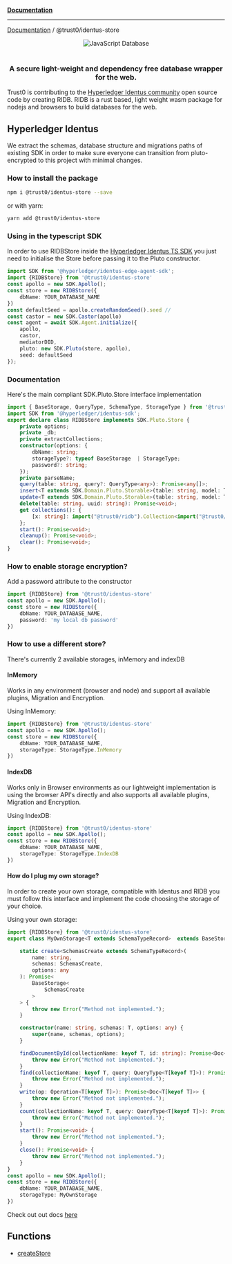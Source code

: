 [**Documentation**](../../README.md)

***

[Documentation](../../README.md) / @trust0/identus-store

<p align="center">
  <img src="https://cdn.jsdelivr.net/gh/trust0-project/ridb@latest/docs/logo.svg" alt="JavaScript Database" />
  <br />
  <br />
  <h3 align="center">A secure light-weight and dependency free database wrapper for the web.</h3>
</p>

Trust0 is contributing to the [Hyperledger Identus community](https://github.com/hyperledger/identus) open source code by creating RIDB.
RIDB is a rust based, light weight wasm package for nodejs and browsers to build databases for the web.

## Hyperledger Identus
We extract the schemas, database structure and migrations paths of existing SDK in order to make sure everyone can transition from pluto-encrypted to this project with minimal changes.

### How to install the package

```bash
npm i @trust0/identus-store --save
```

or with yarn:

```bash
yarn add @trust0/identus-store
```

### Using in the typescript SDK

In order to use RIDBStore inside the [Hyperledger Identus TS SDK](https://github.com/input-output-hk/atala-prism-wallet-sdk-ts) you just need to initialise the Store before passing it to the Pluto constructor.

```typescript
import SDK from '@hyperledger/identus-edge-agent-sdk';
import {RIDBStore} from '@trust0/identus-store'
const apollo = new SDK.Apollo();
const store = new RIDBStore({
    dbName: YOUR_DATABASE_NAME
})
const defaultSeed = apollo.createRandomSeed().seed // 
const castor = new SDK.Castor(apollo)
const agent = await SDK.Agent.initialize({
    apollo,
    castor,
    mediatorDID,
    pluto: new SDK.Pluto(store, apollo),
    seed: defaultSeed
});
```

### Documentation
Here's the main compliant SDK.Pluto.Store interface implementation

```typescript
import { BaseStorage, QueryType, SchemaType, StorageType } from '@trust0/ridb';
import SDK from '@hyperledger/identus-sdk';
export declare class RIDBStore implements SDK.Pluto.Store {
    private options;
    private _db;
    private extractCollections;
    constructor(options: {
        dbName: string;
        storageType?: typeof BaseStorage  | StorageType;
        password?: string;
    });
    private parseName;
    query(table: string, query?: QueryType<any>): Promise<any[]>;
    insert<T extends SDK.Domain.Pluto.Storable>(table: string, model: T): Promise<void>;
    update<T extends SDK.Domain.Pluto.Storable>(table: string, model: T): Promise<void>;
    delete(table: string, uuid: string): Promise<void>;
    get collections(): {
        [x: string]: import("@trust0/ridb").Collection<import("@trust0/ridb").Schema<SchemaType>>;
    };
    start(): Promise<void>;
    cleanup(): Promise<void>;
    clear(): Promise<void>;
}
```

### How to enable storage encryption?
Add a password attribute to the constructor

```typescript 
import {RIDBStore} from '@trust0/identus-store'
const apollo = new SDK.Apollo();
const store = new RIDBStore({
    dbName: YOUR_DATABASE_NAME,
    password: 'my local db password'
})
```

### How to use a different store?
There's currently 2 available storages, inMemory and indexDB

#### InMemory
Works in any environment (browser and node) and support all available plugins, Migration and Encryption.

Using InMemory:

```typescript 
import {RIDBStore} from '@trust0/identus-store'
const apollo = new SDK.Apollo();
const store = new RIDBStore({
    dbName: YOUR_DATABASE_NAME,
    storageType: StorageType.InMemory
})
```

#### IndexDB
Works only in Browser environments as our lightweight implementation is using the browser API's directly and also supports all available plugins, Migration and Encryption.

Using IndexDB:

```typescript 
import {RIDBStore} from '@trust0/identus-store'
const apollo = new SDK.Apollo();
const store = new RIDBStore({
    dbName: YOUR_DATABASE_NAME,
    storageType: StorageType.IndexDB
})
```

#### How do I plug my own storage?
In order to create your own storage, compatible with Identus and RIDB you must follow this interface and implement the code choosing the storage of your choice.

Using your own storage:

```typescript 
import {RIDBStore} from '@trust0/identus-store'
export class MyOwnStorage<T extends SchemaTypeRecord>  extends BaseStorage<T> {

    static create<SchemasCreate extends SchemaTypeRecord>(
        name: string,
        schemas: SchemasCreate,
        options: any
    ): Promise<
        BaseStorage<
            SchemasCreate
        >
    > {
        throw new Error("Method not implemented.");
    }

    constructor(name: string, schemas: T, options: any) {
        super(name, schemas, options);
    }

    findDocumentById(collectionName: keyof T, id: string): Promise<Doc<T[keyof T]> | null> {
        throw new Error("Method not implemented.");
    }
    find(collectionName: keyof T, query: QueryType<T[keyof T]>): Promise<Doc<T[keyof T]>[]> {
        throw new Error("Method not implemented.");
    }
    write(op: Operation<T[keyof T]>): Promise<Doc<T[keyof T]>> {
        throw new Error("Method not implemented.");
    }
    count(collectionName: keyof T, query: QueryType<T[keyof T]>): Promise<number> {
        throw new Error("Method not implemented.");
    }
    start(): Promise<void> {
        throw new Error("Method not implemented.");
    }
    close(): Promise<void> {
        throw new Error("Method not implemented.");
    }
}
const apollo = new SDK.Apollo();
const store = new RIDBStore({
    dbName: YOUR_DATABASE_NAME,
    storageType: MyOwnStorage
})
```

Check out out docs [here](https://github.com/trust0-project/identus/tree/main/docs/@trust0/identus-store)

## Functions

- [createStore](functions/createStore.md)
